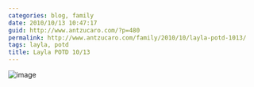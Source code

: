 ```yaml
---
categories: blog, family
date: 2010/10/13 10:47:17
guid: http://www.antzucaro.com/?p=480
permalink: http://www.antzucaro.com/family/2010/10/layla-potd-1013/
tags: layla, potd
title: Layla POTD 10/13
---
```

<img style="display: block; margin-right: auto; margin-left: auto;" src="http://media.antzucaro.com/uploads/2010/11/wpid-IMG_20101013_080438.jpg" alt="image" />